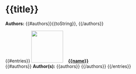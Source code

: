 # {{title}}
**Authors:** {{#authors}}{{toString}}, {{/authors}}

{{#entries}}
<img src="{{thumbnail}}" width=100 style="margin:0;margin-right:16px">[**{{name}}**]({{projectPage}})  \
{{#authors}}
**Author(s):** {{authors}}
{{/authors}}
{{/entries}}